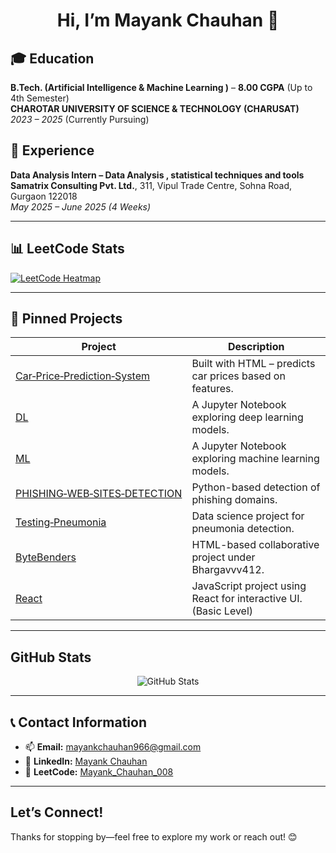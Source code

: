 <h1 align="center"> Hi, I’m Mayank Chauhan 👋</h1>

## 🎓 Education

**B.Tech. (Artificial Intelligence & Machine Learning )** – **8.00 CGPA** (Up to 4th Semester)  
**CHAROTAR UNIVERSITY OF SCIENCE & TECHNOLOGY (CHARUSAT)**  
*2023 – 2025* (Currently Pursuing)

## 💼 Experience

**Data Analysis Intern – Data Analysis , statistical techniques and tools**  
**Samatrix Consulting Pvt. Ltd.**, 311, Vipul Trade Centre, Sohna Road, Gurgaon 122018   
*May 2025 – June 2025 (4 Weeks)*

---

## 📊 LeetCode Stats

[![LeetCode Heatmap](https://leetcard.jacoblin.cool/Mayank_Chauhan_008?theme=chartreuse&font=Antic&ext=heatmap)](https://leetcode.com/Mayank_Chauhan_008/)

---

## 📌 Pinned Projects
| Project | Description |
|---------|-------------|
| [Car‑Price‑Prediction‑System](https://github.com/Mayankchauhan008/Car-Price-Prediction-System) | Built with HTML – predicts car prices based on features. |
| [DL](https://github.com/Mayankchauhan008/DL) | A Jupyter Notebook exploring deep learning models. |
| [ML](https://github.com/Mayankchauhan008/ML) | A Jupyter Notebook exploring machine learning models. |
| [PHISHING‑WEB‑SITES‑DETECTION](https://github.com/Mayankchauhan008/PHISHING-WEB-SITES-DETECTION) | Python-based detection of phishing domains. |
| [Testing‑Pneumonia](https://github.com/Mayankchauhan008/Testing-Pneumonia) | Data science project for pneumonia detection. |
| [ByteBenders](https://github.com/Mayankchauhan008/ByteBenders) | HTML-based collaborative project under Bhargavvv412. |
| [React](https://github.com/Mayankchauhan008/React) | JavaScript project using React for interactive UI. (Basic Level) |


---

##  GitHub Stats
<p align="center">
  <img src="https://github-readme-stats.vercel.app/api?username=Mayankchauhan008&show_icons=true&theme=github_dark" alt="GitHub Stats" />
</p>

---

## 📞 Contact Information

- 📫 **Email:** [mayankchauhan966@gmail.com](mailto:mayankchauhan966@gmail.com)
- 💼 **LinkedIn:** [Mayank Chauhan](https://www.linkedin.com/in/mayank-chauhan2005)
- 🧩 **LeetCode:** [Mayank_Chauhan_008](https://leetcode.com/u/Mayank_Chauhan_008/)
  
---

##  Let’s Connect!
Thanks for stopping by—feel free to explore my work or reach out! 😊
